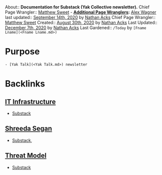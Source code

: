 About:: __Documentation for Substack (Yak Collective newsletter).__
Chief Page Wrangler:: [Matthew Sweet](<Matthew Sweet.md>)
    - **[Additional Page Wranglers](<Additional Page Wranglers.md>):** [Alex Wagner](<Alex Wagner.md>)
last updated:: [September 14th, 2020](<September 14th, 2020.md>) by [Nathan Acks](<Nathan Acks.md>)
Chief Page Wrangler:: [Matthew Sweet](<Matthew Sweet.md>)
Created:: [August 30th, 2020](<August 30th, 2020.md>) by [Nathan Acks](<Nathan Acks.md>)
Last Updated:: [December 7th, 2020](<December 7th, 2020.md>) by [Nathan Acks](<Nathan Acks.md>)
Last Gardened:: `/Today` by `[Fname Lname](<Fname Lname.md>)`
# Purpose
    - [Yak Talk](<Yak Talk.md>) newsletter

# Backlinks
## [IT Infrastructure](<IT Infrastructure.md>)
- [Substack](<Substack.md>)

## [Shreeda Segan](<Shreeda Segan.md>)
- [Substack](<Substack.md>),

## [Threat Model](<Threat Model.md>)
- [Substack](<Substack.md>)

